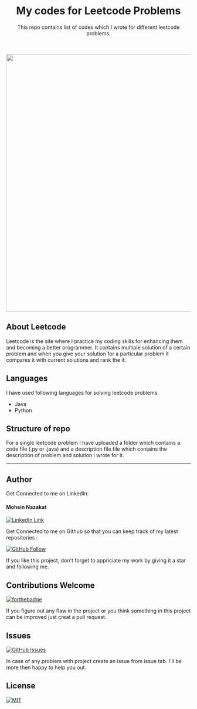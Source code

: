 <h1 align="center">My codes for Leetcode Problems </h1>
<p align="center" >This repo contains list of codes which I wrote for different leetcode problems. </p> <br> <br>

<a href="#">
  <div align="center">
    <img src="https://upload.wikimedia.org/wikipedia/commons/thumb/0/0a/LeetCode_Logo_black_with_text.svg/1024px-LeetCode_Logo_black_with_text.svg.png" width='700'/>
  </div>
</a>

## About Leetcode 

Leetcode is the site where I practice my coding skills for enhancing them and becoming a better programmer. It contains multiple solution of a certain problem and when you give your solution for a particular problem it compares it with current solutions and rank the it.

## Languages

I have used following languages for solving leetcode problems 
- Java
- Python 

## Structure of repo

For a single leetcode problem I have uploaded a folder which contains a code file (.py or .java) and a description file file which contains the description of problem and solution i wrote for it.


---

## Author

Get Connected to me on LinkedIn:

#### Mohsin Nazakat

[![LinkedIn Link](https://img.shields.io/badge/Linkedin-Get%20Connected%20-blue)](https://www.linkedin.com/in/mohsinnazakat1)

Get Connected to me on Github so that you can keep track of my latest repositories :

[![GitHub Follow](https://img.shields.io/github/followers/mohsinnazakat1?style=social)](https://github.com/mohsinnazakat1)

If you like this project, don't forget to appriciate my work by giving it a star and following me.

## Contributions Welcome

[![forthebadge](https://forthebadge.com/images/badges/built-with-love.svg)](#)

If you figure out any flaw in the project or you think something in this project can be improved just creat a pull request.

## Issues

[![GitHub Issues](https://img.shields.io/github/issues/mohsinnazakat1/leetcode-problems)](https://www.github.com/mohsinnazakat1/leetcode-problems/issues)

In case of any problem with project create an issue from issue tab. I'll be more then happy to help you out.

## License

[![MIT](https://img.shields.io/github/license/mohsinnazakat1/leetcode-problems)](../master/LICENSE)
